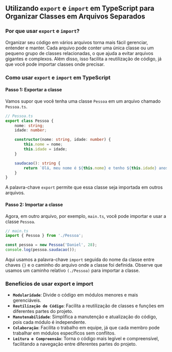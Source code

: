 ## Utilizando `export` e `import` em TypeScript para Organizar Classes em Arquivos Separados

### Por que usar `export` e `import`?

Organizar seu código em vários arquivos torna mais fácil gerenciar, entender e manter. Cada arquivo pode conter uma única classe ou um pequeno grupo de classes relacionadas, o que ajuda a evitar arquivos gigantes e complexos. Além disso, isso facilita a reutilização de código, já que você pode importar classes onde precisar.

### Como usar `export` e `import` em TypeScript

#### Passo 1: Exportar a classe

Vamos supor que você tenha uma classe `Pessoa` em um arquivo chamado `Pessoa.ts`.

```typescript
// Pessoa.ts
export class Pessoa {
    nome: string;
    idade: number;

    constructor(nome: string, idade: number) {
        this.nome = nome;
        this.idade = idade;
    }

    saudacao(): string {
        return `Olá, meu nome é ${this.nome} e tenho ${this.idade} anos.`;
    }
}
```

A palavra-chave `export` permite que essa classe seja importada em outros arquivos.

#### Passo 2: Importar a classe

Agora, em outro arquivo, por exemplo, `main.ts`, você pode importar e usar a classe `Pessoa`.

```typescript
// main.ts
import { Pessoa } from './Pessoa';

const pessoa = new Pessoa('Daniel', 28);
console.log(pessoa.saudacao());
```

Aqui usamos a palavra-chave `import` seguida do nome da classe entre chaves `{}` e o caminho do arquivo onde a classe foi definida. Observe que usamos um caminho relativo `(./Pessoa)` para importar a classe.

### Benefícios de usar export e import

- **`Modularidade`**: Divide o código em módulos menores e mais gerenciáveis.
- **`Reutilização de Código`**: Facilita a reutilização de classes e funções em diferentes partes do projeto.
- **`Manutenabilidade`**: Simplifica a manutenção e atualização do código, pois cada módulo é independente.
- **`Colaboração`**: Facilita o trabalho em equipe, já que cada membro pode trabalhar em módulos específicos sem conflitos.
- **`Leitura e Compreensão`**: Torna o código mais legível e compreensível, facilitando a navegação entre diferentes partes do projeto.